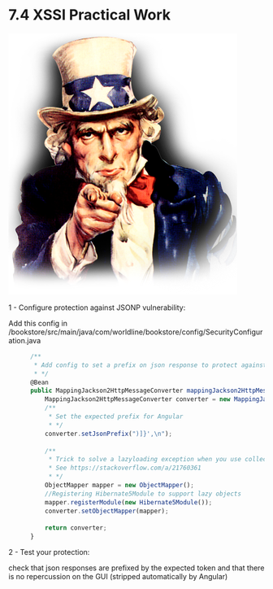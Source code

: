 # 7.4 XSSI Practical Work

![pw](../../assets/uncle-pw.png)

1 - Configure protection against JSONP vulnerability:

Add this config in /bookstore/src/main/java/com/worldline/bookstore/config/SecurityConfiguration.java

``` typescript 
      /**
       * Add config to set a prefix on json response to protect against JSONP vulnerability
       * */
      @Bean
      public MappingJackson2HttpMessageConverter mappingJackson2HttpMessageConverter() {
          MappingJackson2HttpMessageConverter converter = new MappingJackson2HttpMessageConverter();
          /**
           * Set the expected prefix for Angular
           * */
          converter.setJsonPrefix(")]}',\n");
          
          /**
           * Trick to solve a lazyloading exception when you use collections in your entities
           * See https://stackoverflow.com/a/21760361
           * */        
          ObjectMapper mapper = new ObjectMapper();
          //Registering Hibernate5Module to support lazy objects
          mapper.registerModule(new Hibernate5Module());
          converter.setObjectMapper(mapper);
                 
          return converter;
      }
```
2 - Test your protection: 

check that json responses are prefixed by the expected token and that there is no repercussion on the GUI (stripped automatically by Angular)